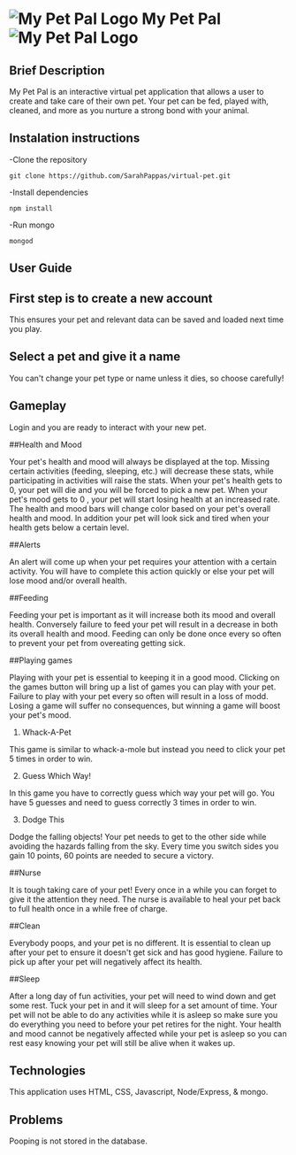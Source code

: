 # ![My Pet Pal Logo](https://github.com/SarahPappas/virtual-pet/raw/master/public/img/pickpet1.png) My Pet Pal ![My Pet Pal Logo](https://github.com/SarahPappas/virtual-pet/raw/master/public/img/pickpet4.png)

## Brief Description

My Pet Pal is an interactive virtual pet application that allows a user to create and take care of their own pet. Your pet can be fed, played with, cleaned, and more as you nurture a strong bond with your animal. 

## Instalation instructions

-Clone the repository

  `git clone https://github.com/SarahPappas/virtual-pet.git`

-Install dependencies

  `npm install`

-Run mongo

  `mongod`

## User Guide 

## First step is to create a new account 
  This ensures your pet and relevant data can be saved and loaded next time you play.
## Select a pet and give it a name
  You can't change your pet type or name unless it dies, so choose carefully!
## Gameplay
  Login and you are ready to interact with your new pet.

##Health and Mood

Your pet's health and mood will always be displayed at the top. Missing certain activities (feeding, sleeping, etc.) will decrease these stats, while participating in activities will raise the stats. When your pet's health gets to 0, your pet will die and you will be forced to pick a new pet. When your pet's mood gets to 0 , your pet will start losing health at an increased rate. The health and mood bars will change color based on your pet's overall health and mood. In addition your pet will look sick and tired when your health gets below a certain level.

##Alerts

An alert will come up when your pet requires your attention with a certain activity. You will have to complete this action quickly or else your pet will lose mood and/or overall health.  

##Feeding

Feeding your pet is important as it will increase both its mood and overall health. Conversely failure to feed your pet will result in a decrease in both its overall health and mood. Feeding can only be done once every so often to prevent your pet from overeating getting sick. 

##Playing games

 Playing with your pet is essential to keeping it in a good mood. Clicking on the games button will bring up a list of games you can play with your pet. Failure to play with your pet every so often will result in a loss of modd. Losing a game will suffer no consequences, but winning a game will boost your pet's mood.
    
1. Whack-A-Pet

This game is similar to whack-a-mole but instead you need to click your pet 5 times in order to win.
    
2. Guess Which Way!

In this game you have to correctly guess which way your pet will go. You have 5 guesses and need to guess correctly 3 times in order to win.
    
3. Dodge This

Dodge the falling objects! Your pet needs to get to the other side while avoiding the hazards falling from the sky. Every time you switch sides you gain 10 points, 60 points are needed to secure a victory.
  
##Nurse

It is tough taking care of your pet! Every once in a while you can forget to give it the attention they need. The nurse is available to heal your pet back to full health once in a while free of charge.
  
##Clean

Everybody poops, and your pet is no different. It is essential to clean up after your pet to ensure it doesn't get sick and has good hygiene. Failure to pick up after your pet will negatively affect its health. 
  
##Sleep

After a long day of fun activities, your pet will need to wind down and get some rest. Tuck your pet in and it will sleep for a set amount of time. Your pet will not be able to do any activities while it is asleep so make sure you do everything you need to before your pet retires for the night. Your health and mood cannot be negatively affected while your pet is asleep so you can rest easy knowing your pet will still be alive when it wakes up. 

## Technologies

This application uses HTML, CSS, Javascript, Node/Express, & mongo. 

## Problems

Pooping is not stored in the database. 
